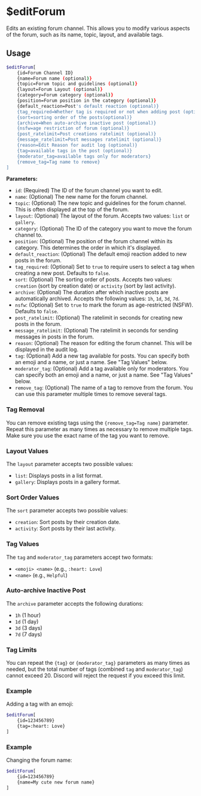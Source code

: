 # $editForum

Edits an existing forum channel. This allows you to modify various aspects of the forum, such as its name, topic, layout, and available tags.

## Usage

```bash
$editForum[
	{id=Forum Channel ID}
	{name=Forum name (optional)}
	{topic=Forum topic and guidelines (optional)}
	{layout=Forum Layout (optional)}
	{category=Forum category (optional)}
	{position=Forum position in the category (optional)}
	{default_reaction=Post's default reaction (optional)}
	{tag_required=Whether tag is required or not when adding post (optional)}
	{sort=sorting order of the posts(optional)}
	{archive=When auto-archive inactive post (optional)}
	{nsfw=age restriction of forum (optional)}
	{post_ratelimit=Post creations ratelimit (optional)}
	{message_ratelimit=Post messages ratelimit (optional)}
	{reason=Edit Reason for audit log (optional)}
	{tag=available tags in the post (optional)}
	{moderator_tag=available tags only for moderators}
	{remove_tag=Tag name to remove}
]
```

**Parameters:**

*   `id`: (Required) The ID of the forum channel you want to edit.
*   `name`: (Optional) The new name for the forum channel.
*   `topic`: (Optional) The new topic and guidelines for the forum channel. This is often displayed at the top of the forum.
*   `layout`: (Optional) The layout of the forum.  Accepts two values: `list` or `gallery`.
*   `category`: (Optional) The ID of the category you want to move the forum channel to.
*   `position`: (Optional) The position of the forum channel within its category. This determines the order in which it's displayed.
*   `default_reaction`: (Optional) The default emoji reaction added to new posts in the forum.
*   `tag_required`: (Optional)  Set to `true` to require users to select a tag when creating a new post. Defaults to `false`.
*   `sort`: (Optional) The sorting order of posts. Accepts two values: `creation` (sort by creation date) or `activity` (sort by last activity).
*   `archive`: (Optional)  The duration after which inactive posts are automatically archived.  Accepts the following values: `1h`, `1d`, `3d`, `7d`.
*   `nsfw`: (Optional) Set to `true` to mark the forum as age-restricted (NSFW). Defaults to `false`.
*   `post_ratelimit`: (Optional) The ratelimit in seconds for creating new posts in the forum.
*   `message_ratelimit`: (Optional) The ratelimit in seconds for sending messages in posts in the forum.
*   `reason`: (Optional) The reason for editing the forum channel. This will be displayed in the audit log.
*   `tag`: (Optional)  Add a new tag available for posts. You can specify both an emoji and a name, or just a name. See "Tag Values" below.
*   `moderator_tag`: (Optional)  Add a tag available only for moderators.  You can specify both an emoji and a name, or just a name. See "Tag Values" below.
*   `remove_tag`: (Optional) The name of a tag to remove from the forum. You can use this parameter multiple times to remove several tags.

### Tag Removal

You can remove existing tags using the `{remove_tag=Tag name}` parameter.  Repeat this parameter as many times as necessary to remove multiple tags. Make sure you use the exact name of the tag you want to remove.

### Layout Values

The `layout` parameter accepts two possible values:

*   `list`: Displays posts in a list format.
*   `gallery`: Displays posts in a gallery format.

### Sort Order Values

The `sort` parameter accepts two possible values:

*   `creation`: Sort posts by their creation date.
*   `activity`: Sort posts by their last activity.

### Tag Values

The `tag` and `moderator_tag` parameters accept two formats:

*   `<emoji> <name>` (e.g., `:heart: Love`)
*   `<name>` (e.g., `Helpful`)

### Auto-archive Inactive Post

The `archive` parameter accepts the following durations:

*   `1h` (1 hour)
*   `1d` (1 day)
*   `3d` (3 days)
*   `7d` (7 days)

### Tag Limits

You can repeat the `{tag}` or `{moderator_tag}` parameters as many times as needed, but the total number of tags (combined `tag` and `moderator_tag`) cannot exceed 20. Discord will reject the request if you exceed this limit.

### Example

Adding a tag with an emoji:

```bash
$editForum[
	{id=123456789}
	{tag=:heart: Love}
]
```

### Example

Changing the forum name:

```bash
$editForum[
	{id=123456789}
	{name=My cute new forum name}
]
```